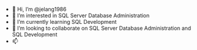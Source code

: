 - 👋 Hi, I’m @jelang1986
- 👀 I’m interested in SQL Server Database Administration
- 🌱 I’m currently learning SQL Development
- 💞️ I’m looking to collaborate on SQL Server Database Administration and SQL Development
- 📫 
